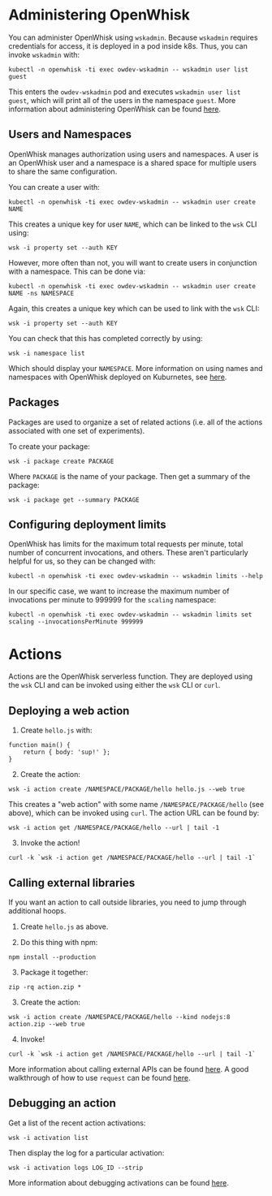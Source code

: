 # Administering OpenWhisk

You can administer OpenWhisk using `wskadmin`. Because `wskadmin` requires credentials for access, it is deployed in a pod inside k8s. Thus, you can invoke `wskadmin` with:

```
kubectl -n openwhisk -ti exec owdev-wskadmin -- wskadmin user list guest
```

This enters the `owdev-wskadmin` pod and executes `wskadmin user list guest`, which will print all of the users in the namespace `guest`. More information about administering OpenWhisk can be found [here](https://github.com/apache/openwhisk-deploy-kube#administering-openwhisk).

## Users and Namespaces

OpenWhisk manages authorization using users and namespaces. A user is an OpenWhisk user and a namespace is a shared space for multiple users to share the same configuration.

You can create a user with:

```
kubectl -n openwhisk -ti exec owdev-wskadmin -- wskadmin user create NAME
```

This creates a unique key for user `NAME`, which can be linked to the `wsk` CLI using:

```
wsk -i property set --auth KEY
```

However, more often than not, you will want to create users in conjunction with a namespace. This can be done via:

```
kubectl -n openwhisk -ti exec owdev-wskadmin -- wskadmin user create NAME -ns NAMESPACE
```

Again, this creates a unique key which can be used to link with the `wsk` CLI:

```
wsk -i property set --auth KEY
```

You can check that this has completed correctly by using:

```
wsk -i namespace list
```

Which should display your `NAMESPACE`. More information on using names and namespaces with OpenWhisk deployed on Kuburnetes, see [here](https://github.com/apache/openwhisk/issues/4687).

## Packages

Packages are used to organize a set of related actions (i.e. all of the actions associated with one set of experiments).

To create your package:

```
wsk -i package create PACKAGE
```

Where `PACKAGE` is the name of your package. Then get a summary of the package:

```
wsk -i package get --summary PACKAGE
```

## Configuring deployment limits

OpenWhisk has limits for the maximum total requests per minute, total number of concurrent invocations, and others. These aren't particularly helpful for us, so they can be changed with:

```
kubectl -n openwhisk -ti exec owdev-wskadmin -- wskadmin limits --help
```

In our specific case, we want to increase the maximum number of invocations per minute to 999999 for the `scaling` namespace:

```
kubectl -n openwhisk -ti exec owdev-wskadmin -- wskadmin limits set scaling --invocationsPerMinute 999999
```

# Actions

Actions are the OpenWhisk serverless function. They are deployed using the `wsk` CLI and can be invoked using either the `wsk` CLI or `curl`.

## Deploying a web action

1. Create `hello.js` with:

```
function main() {
    return { body: 'sup!' };
}
```

2. Create the action:

```
wsk -i action create /NAMESPACE/PACKAGE/hello hello.js --web true
```

This creates a "web action" with some name `/NAMESPACE/PACKAGE/hello` (see above), which can be invoked using `curl`. The action URL can be found by:

```
wsk -i action get /NAMESPACE/PACKAGE/hello --url | tail -1
```

3. Invoke the action!

```
curl -k `wsk -i action get /NAMESPACE/PACKAGE/hello --url | tail -1`
```

## Calling external libraries

If you want an action to call outside libraries, you need to jump through additional hoops.

1. Create `hello.js` as above.

2. Do this thing with npm:

```
npm install --production
```

3. Package it together:

```
zip -rq action.zip *
```

3. Create the action:

```
wsk -i action create /NAMESPACE/PACKAGE/hello --kind nodejs:8 action.zip --web true
```

4. Invoke!

```
curl -k `wsk -i action get /NAMESPACE/PACKAGE/hello --url | tail -1`
```

More information about calling external APIs can be found [here](https://github.com/apache/openwhisk/blob/master/docs/actions-nodejs.md#using-actions-to-call-an-external-api). A good walkthrough of how to use `request` can be found [here](https://horeaporutiu.com/blog/openwhisk-web-actions-and-rest-api-calls/).

## Debugging an action

Get a list of the recent action activations:

```
wsk -i activation list
```

Then display the log for a particular activation:

```
wsk -i activation logs LOG_ID --strip
```

More information about debugging activations can be found [here](https://github.com/apache/openwhisk/blob/master/docs/actions.md#working-with-activations).

